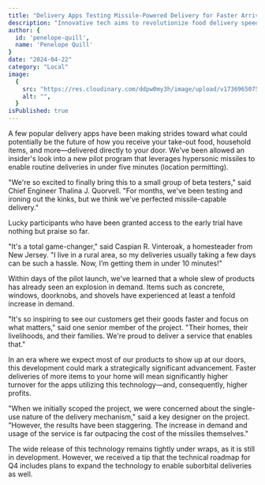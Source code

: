 ```yaml
---
title: "Delivery Apps Testing Missile-Powered Delivery for Faster Arrival"
description: "Innovative tech aims to revolutionize food delivery speed with cutting-edge propulsion systems."
author: {
  id: 'penelope-quill',
  name: 'Penelope Quill'
}
date: "2024-04-22"
category: "Local"
image:
  {
    src: "https://res.cloudinary.com/ddpw0my3h/image/upload/v1736965075/missile-2_jac7fq.webp",
    alt: "",
  }
isPublished: true
---
```


A few popular delivery apps have been making strides toward what could potentially be the future of how you receive your take-out food, household items, and more—delivered directly to your door. We've been allowed an insider's look into a new pilot program that leverages hypersonic missiles to enable routine deliveries in under five minutes (location permitting).

"We're so excited to finally bring this to a small group of beta testers," said Chief Engineer Thalina J. Quorvell. "For months, we've been testing and ironing out the kinks, but we think we've perfected missile-capable delivery."

Lucky participants who have been granted access to the early trial have nothing but praise so far.

"It's a total game-changer," said Caspian R. Vinteroak, a homesteader from New Jersey. "I live in a rural area, so my deliveries usually taking a few days can be such a hassle. Now, I’m getting them in under 10 minutes!"

Within days of the pilot launch, we've learned that a whole slew of products has already seen an explosion in demand. Items such as concrete, windows, doorknobs, and shovels have experienced at least a tenfold increase in demand.

"It's so inspiring to see our customers get their goods faster and focus on what matters," said one senior member of the project. "Their homes, their livelihoods, and their families. We're proud to deliver a service that enables that."

In an era where we expect most of our products to show up at our doors, this development could mark a strategically significant advancement. Faster deliveries of more items to your home will mean significantly higher turnover for the apps utilizing this technology—and, consequently, higher profits.

"When we initially scoped the project, we were concerned about the single-use nature of the delivery mechanism," said a key designer on the project. "However, the results have been staggering. The increase in demand and usage of the service is far outpacing the cost of the missiles themselves."

The wide release of this technology remains tightly under wraps, as it is still in development. However, we received a tip that the technical roadmap for Q4 includes plans to expand the technology to enable suborbital deliveries as well.